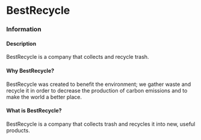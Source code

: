 # BestRecycle
### Information
#### Description
BestRecycle is a company that collects and recycle trash.
#### Why BestRecycle?
BestRecycle was created to benefit the environment; we gather waste and recycle it in order to decrease the production of carbon emissions and to make the world a better place.
#### What is BestRecycle?
BestRecycle is a company that collects trash and recycles it into new, useful products.
